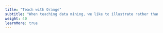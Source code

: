 ```yaml
---
title: "Teach with Orange"
subtitle: "When teaching data mining, we like to illustrate rather than only explain. And Orange is great at that. Used at schools, universities and in professional training courses across the world, Orange supports hands-on training and visual illustrations of concepts from data science. There are even widgets that were especially designed for teaching."
weight: 40
learnMore: true
---
```

